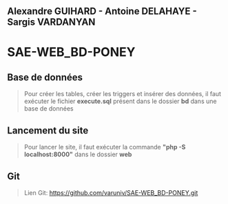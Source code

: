 ## Alexandre GUIHARD - Antoine DELAHAYE - Sargis VARDANYAN
# SAE-WEB_BD-PONEY
## Base de données
> Pour créer les tables, créer les triggers et insérer des données, il faut exécuter le fichier **execute.sql** présent dans le dossier **bd** dans une base de données
## Lancement du site
> Pour lancer le site, il faut exécuter la commande **"php -S localhost:8000"** dans le dossier **web**
## Git
> Lien Git: https://github.com/varuniv/SAE-WEB_BD-PONEY.git
